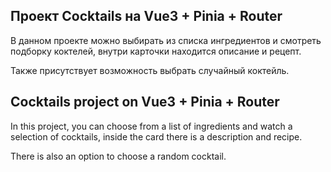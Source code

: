 ## Проект Cocktails на Vue3 + Pinia + Router

В данном проекте можно выбирать из списка ингредиентов и смотреть подборку коктелей, внутри карточки находится описание и рецепт.

Также присутствует возможность выбрать случайный коктейль.


## Cocktails project on Vue3 + Pinia + Router

In this project, you can choose from a list of ingredients and watch a selection of cocktails, inside the card there is a description and recipe.

There is also an option to choose a random cocktail.